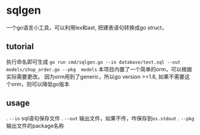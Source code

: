 # sqlgen
一个go语言小工具，可以利用lex和ast, 把建表语句转换成go struct，

## tutorial
执行命名即可生成
`go run cmd/sqlgen.go --in database/test.sql --out models/shop_order.go --pkg  models`
本项目内置了一个简单的orm，可以根据实际需要更改。
因为orm用到了generic，所以go version >=1.8, 如果不需要这个orm，则可以降低go版本


## usage

. `--in` sql语句保存文件
. `--out` 输出文件，如果不传，咋保存到`os.stdout`
. `--pkg` 输出文件的package名称